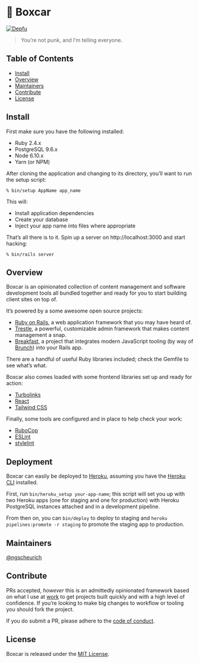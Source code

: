 # 🚋 Boxcar

[![Depfu](https://img.shields.io/depfu/ngscheurich/boxcar.svg?style=flat-square)](https://depfu.com/repos/ngscheurich/boxcar?project=Bundler)

> You’re not punk, and I’m telling everyone.

## Table of Contents

* [Install](#install)
* [Overview](#overview)
* [Maintainers](#maintainers)
* [Contribute](#contribute)
* [License](#license)

## Install

First make sure you have the following installed:

* Ruby 2.4.x
* PostgreSQL 9.6.x
* Node 6.10.x
* Yarn (or NPM)

After cloning the application and changing to its directory, you’ll want to run
the setup script:

```
% bin/setup AppName app_name
```

This will:

* Install application dependencies
* Create your database
* Inject your app name into files where appropriate

That’s all there is to it. Spin up a server on http://localhost:3000 and
start hacking:

```
% bin/rails server
```

## Overview

Boxcar is an opinionated collection of content management and software
development tools all bundled together and ready for you to start building
client sites on top of.

It’s powered by a some awesome open source projects:

* [Ruby on Rails](http://rubyonrails.org/), a web application framework
  that you may have heard of.
* [Trestle](https://trestle.io/), a powerful, customizable admin framework
  that makes content management a snap.
* [Breakfast](http://breakfast.devlocker.io/), a project that integrates
  modern JavaScript tooling (by way of [Brunch](http://brunch.io/)) into
  your Rails app.

There are a handful of useful Ruby libraries included; check the Gemfile
to see what’s what.

Boxcar also comes loaded with some frontend libraries set up and ready for
action:

* [Turbolinks](https://github.com/turbolinks/turbolinks)
* [React](https://reactjs.org/)
* [Tailwind CSS](https://tailwindcss.com/)

Finally, some tools are configured and in place to help check your work:

* [RuboCop](https://github.com/bbatsov/rubocop)
* [ESLint](https://eslint.org/)
* [stylelint](https://stylelint.io/)

## Deployment

Boxcar can easily be deployed to [Heroku](https://www.heroku.com/), assuming
you have the [Heroku CLI](https://devcenter.heroku.com/articles/heroku-cli)
installed.

First, run `bin/heroku_setup your-app-name`; this script will set you up with
two Heroku apps (one for staging and one for production) with Heroku
PostgreSQL instances attached and in a development pipeline.

From then on, you can `bin/deploy` to deploy to staging and `heroku
pipelines:promote -r staging` to promote the staging app to production.

## Maintainers

[@ngscheurich](https://github.com/ngscheurich)

## Contribute

PRs accepted, *however* this is an admittedly opinionated framework based
on what I use at [work](http://theadvocate.com) to get projects built
quickly and with a high level of confidence. If you’re looking to make big
changes to workflow or tooling you should fork the project.

If you do submit a PR, please adhere to the
[code of conduct](https://github.com/ngscheurich/boxcar/blob/master/CODE_OF_CONDUCT.md).

## License
Boxcar is released under the [MIT License](https://github.com/ngscheurich/boxcar/blob/master/LICENSE).

